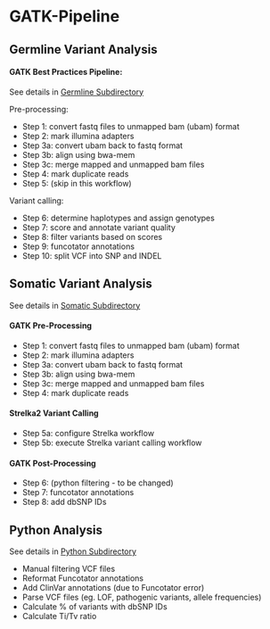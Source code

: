 # GATK-Pipeline
## Germline Variant Analysis
#### GATK Best Practices Pipeline:
See details in [Germline Subdirectory](GATK_germline/README.md)

Pre-processing:
- Step 1: convert fastq files to unmapped bam (ubam) format
- Step 2: mark illumina adapters
- Step 3a: convert ubam back to fastq format
- Step 3b: align using bwa-mem
- Step 3c: merge mapped and unmapped bam files
- Step 4: mark duplicate reads
- Step 5: (skip in this workflow)

Variant calling:
- Step 6: determine haplotypes and assign genotypes 
- Step 7: score and annotate variant quality
- Step 8: filter variants based on scores
- Step 9: funcotator annotations
- Step 10: split VCF into SNP and INDEL

## Somatic Variant Analysis
See details in [Somatic Subdirectory](GATK_Strelka_somatic/README.md)

#### GATK Pre-Processing

- Step 1: convert fastq files to unmapped bam (ubam) format
- Step 2: mark illumina adapters
- Step 3a: convert ubam back to fastq format
- Step 3b: align using bwa-mem
- Step 3c: merge mapped and unmapped bam files
- Step 4: mark duplicate reads

#### Strelka2 Variant Calling

- Step 5a: configure Strelka workflow
- Step 5b: execute Strelka variant calling workflow

#### GATK Post-Processing

- Step 6: (python filtering - to be changed)
- Step 7: funcotator annotations
- Step 8: add dbSNP IDs

## Python Analysis

See details in [Python Subdirectory](python_scripts/README.md)

- Manual filtering VCF files
- Reformat Funcotator annotations
- Add ClinVar annotations (due to Funcotator error)
- Parse VCF files (eg. LOF, pathogenic variants, allele frequencies)
- Calculate % of variants with dbSNP IDs
- Calculate Ti/Tv ratio